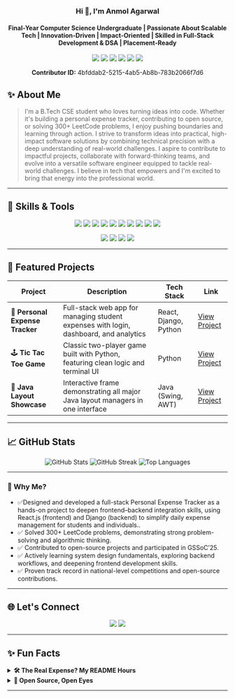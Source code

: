 <h3 align="center">Hi 👋, I'm Anmol Agarwal</h3>
<h4 align="center"> Final-Year Computer Science Undergraduate | Passionate About Scalable Tech | Innovation-Driven | Impact-Oriented | Skilled in Full-Stack Development & DSA | Placement-Ready</h4>

<p align="center">
  <img src="https://img.shields.io/badge/GSSoC'25-Contributor-FFA500?style=flat"/>
  <img src="https://img.shields.io/badge/Open%20Source-Contributor-green?style=flat"/>
  <img src="https://img.shields.io/badge/🏆 3X Winner-National Level Competition-red?style=flat"/>
  <img src="https://img.shields.io/badge/LeetCode-300%2B Solved-FFD700?style=flat"/>
  <img src="https://img.shields.io/badge/InnovateX@IISc Bangalore-🥈2nd Position-FF8C00?style=flat"/>
  <img src="https://img.shields.io/badge/Merged%20PRs-5-1877F2?style=flat"/>
</p>
<p align="center">
  <strong>Contributor ID:</strong> 4bfddab2-5215-4ab5-Ab8b-783b2066f7d6
  <br>
  
</p>

## ✨ About Me

> I'm a B.Tech CSE student who loves turning ideas into code. Whether it's building a personal expense tracker, contributing to open source, or solving 300+ LeetCode problems, I enjoy pushing boundaries and learning through action. I strive to transform ideas into practical, high-impact software solutions by combining technical precision with a deep understanding of real-world challenges. I aspire to contribute to impactful projects, collaborate with forward-thinking teams, and evolve into a versatile software engineer equipped to tackle real-world challenges. I believe in tech that empowers and I'm excited to bring that energy into the professional world. 

---


## 🔧 Skills & Tools

<div align="center">
  <img src="https://img.shields.io/badge/-Python-3776AB?style=for-the-badge&logo=python&logoColor=white"/>
  <img src="https://img.shields.io/badge/-Java-007396?style=for-the-badge&logo=java&logoColor=white"/>
  <img src="https://img.shields.io/badge/-React.js-61DAFB?style=for-the-badge&logo=react&logoColor=black"/>
 <img src="https://img.shields.io/badge/-Django-092E20?style=for-the-badge&logo=django&logoColor=white"/>

  <img src="https://img.shields.io/badge/-JavaScript-F7DF1E?style=for-the-badge&logo=javascript&logoColor=black"/>
  
  <img src="https://img.shields.io/badge/-Google%20Cloud-4285F4?style=for-the-badge&logo=google-cloud&logoColor=white"/>
 
  <img src="https://img.shields.io/badge/-Git-F05032?style=for-the-badge&logo=git&logoColor=white"/>
  <img src="https://img.shields.io/badge/-HTML-E34F26?style=for-the-badge&logo=html5&logoColor=white"/>
  <img src="https://img.shields.io/badge/-CSS-1572B6?style=for-the-badge&logo=css3&logoColor=white"/>

  <img src="https://img.shields.io/badge/-GitHub-181717?style=for-the-badge&logo=github&logoColor=white"/>
</p>


  <p align="center">
  <img src="https://img.shields.io/badge/-OOPs-8E44AD?style=for-the-badge"/>
  <img src="https://img.shields.io/badge/-Data%20Structures-2ECC71?style=for-the-badge"/>
  <img src="https://img.shields.io/badge/-Algorithms-E67E22?style=for-the-badge"/>
 
  <img src="https://img.shields.io/badge/-Database%20Management-F1C40F?style=for-the-badge"/>
 
</p>
</div>

---
## 🎯 Featured Projects

| Project | Description | Tech Stack | Link |
|--------|-------------|------------|------|
| 💸 **Personal Expense Tracker** | Full-stack web app for managing student expenses with login, dashboard, and analytics | React, Django, Python | [View Project](https://personal-expense-tracker-webapp.onrender.com/) |
| 🕹️ **Tic Tac Toe Game** | Classic two-player game built with Python, featuring clean logic and terminal UI | Python | [View Project](https://github.com/Trailblazer09/Tic-Tac-Toe-game-in-Python) |
| 🧩 **Java Layout Showcase** | Interactive frame demonstrating all major Java layout managers in one interface | Java (Swing, AWT) | [View Project](https://github.com/Trailblazer09/All-types-of-Java-Layouts-In-a-single-frame) |

---

## 📈 GitHub Stats

<div align="center">
  <img src="https://github-readme-stats.vercel.app/api?username=Trailblazer09&show_icons=true&theme=radical" alt="GitHub Stats"/>
  <img src="https://github-readme-streak-stats.herokuapp.com/?user=Trailblazer09&theme=radical" alt="GitHub Streak"/>
  <img src="https://github-readme-stats.vercel.app/api/top-langs/?username=Trailblazer09&layout=compact&theme=radical" alt="Top Languages"/>
</div>

---


### 🚀 Why Me?
- ✅Designed and developed a full-stack Personal Expense Tracker as a hands-on project to deepen frontend–backend integration skills, using React.js (frontend) and Django (backend) to simplify daily expense management for students and individuals..
- ✅ Solved 300+ LeetCode problems, demonstrating strong problem-solving and algorithmic thinking.
- ✅ Contributed to open-source projects and participated in GSSoC’25.
- ✅ Actively learning system design fundamentals, exploring backend workflows, and deepening frontend development skills.
- ✅ Proven track record in national-level competitions and open-source contributions.



---

## 🌐 Let's Connect

<p align="center">
  <a href="https://www.linkedin.com/in/anmol-agarwal-dit/"><img src="https://img.shields.io/badge/-LinkedIn-0077B5?style=for-the-badge&logo=linkedin&logoColor=white"/></a>
  <a href="https://discord.com/users/1348965586981490758">
    <img src="https://img.shields.io/badge/-Discord-5865F2?style=for-the-badge&logo=discord&logoColor=white"/>
  </a>
   


</p>

---
## ✨ Fun Facts 


<details>
  <summary><strong>🛠️ The Real Expense? My README Hours</strong></summary>
  <br>
  Built a full-stack expense tracker to monitor spending… now I just need one to track how much time I spend customizing my GitHub README.
</details>

<details>
  <summary><strong>🚀 Open Source, Open Eyes</strong></summary>
  <br>
  I joined GSSoC’25 to contribute to open source… and ended up learning more from reading other people’s code than writing my own.
</details>

---



